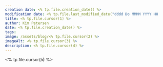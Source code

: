 ```yaml
---
creation date: <% tp.file.creation_date() %>
modification date: <% tp.file.last_modified_date("dddd Do MMMM YYYY HH:mm:ss") %>
title: <% tp.file.cursor(1) %>
author: Kim Petersen
date: <% tp.file.creation_date() %>
tags: 
image: /assets/blog/<% tp.file.cursor(2) %>
imageAlt: <% tp.file.cursor(3) %>
description: <% tp.file.cursor(4) %>
---
```

<% tp.file.cursor(5) %>
